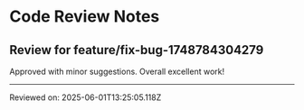 # Code Review Notes

## Review for feature/fix-bug-1748784304279

Approved with minor suggestions. Overall excellent work!

---
Reviewed on: 2025-06-01T13:25:05.118Z